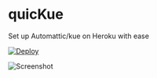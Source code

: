 # quicKue
Set up Automattic/kue on Heroku with ease

[![Deploy](https://www.herokucdn.com/deploy/button.svg)](https://heroku.com/deploy)

![Screenshot](http://automattic.github.io/kue/images/progress.png)
